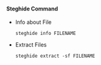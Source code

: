 #### Steghide Command

  * Info about File
    ```
    steghide info FILENAME 
    ```
  * Extract Files
    ```
    steghide extract -sf FILENAME 
    ````
